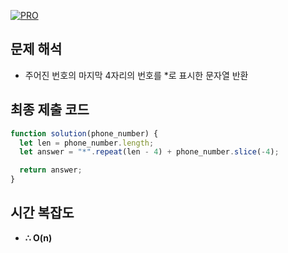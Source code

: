[![PRO]][Link]

## 문제 해석

- 주어진 번호의 마지막 4자리의 번호를 \*로 표시한 문자열 반환

## 최종 제출 코드

```js
function solution(phone_number) {
  let len = phone_number.length;
  let answer = "*".repeat(len - 4) + phone_number.slice(-4);

  return answer;
}
```

## 시간 복잡도

- **∴ O(n)**

<!---------------------------------------------------------------------------->

[PRO]: https://github.com/GoSSaChin/algorithm-js/assets/107768516/67c43b52-bc3f-4571-a249-5519021afbb0
[Link]: https://school.programmers.co.kr/learn/courses/30/lessons/12948
